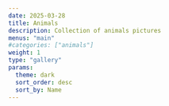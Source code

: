 ```yaml
---
date: 2025-03-28
title: Animals
description: Collection of animals pictures
menus: "main"
#categories: ["animals"]
weight: 1
type: "gallery"
params:
  theme: dark
  sort_order: desc
  sort_by: Name
---
```

